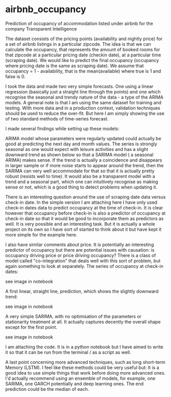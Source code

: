 # airbnb_occupancy
Prediction of occupancy of accommodation listed under airbnb for the company Transparent Intelligence

The dataset consists of the pricing points (availability and nightly price) for a set of airbnb listings in a particular zipcode. The idea is that we can calculate the occupancy, that represents the amount of booked rooms for that zipcode at a particular pricing date (checkin date), at a particular time (scraping date). We would like to predict the final occupancy (occupancy where pricing date is the same as scraping date). We assume that occupancy = 1 - availability, that is the mean(available) where true is 1 and false is 0.

I took the data and made two very simple forecasts. One using a linear regression (basically just a straight line through the points) and one which recognise the seasonal and trendy nature of the data - a type of the ARIMA models. 
A general note is that I am using the same dataset for training and testing. With more data and in a production context, validation techniques should be used to reduce the over-fit. But here I am simply showing the use of two standard methods of time-series forecast. 

I made several findings while setting up these models:

ARIMA model whose parameters were regularly updated could actually be good at predicting the next day and month values. The series is strongly seasonal as one would expect with leisure activities and has a slight downward trend  as shown below so that a SARIMA model ( a seasonal ARIMA) makes sense. If the trend is actually a coincidence and disappears in larger sample or if more noise starts to appear around the trend, then the SARIMA can very well accommodate for that so that it is actually pretty robust (resists well to time). It would also be a transparent model with a trend and a seasonal part, which one can intuitively recognise as making sense or not, which is a good thing to detect problems when updating it. 

There is an interesting question around the use of scraping date data versus check-in date. In the simple version I am attaching here I have only used check-in dates data to predict occupancy at the time of check-in. It is clear however that occupancy before check-in is also a predictor of occupancy at check-in date so that it would be good to incorporate them as predictors as well. It is very possible and an interesting task. But it is actually a whole project on its own so I have sort of started to think about it but have kept it more simple for the example here. 

I also have similar comments about price. It is potentially an interesting predictor of occupancy but there are potential issues with causation: is occupancy driving price or price driving occupancy? There is a class of model called "co-integration" that deals well with this sort of problem, but again something to look at separately. 
The series of occupancy at check-in dates: 

see image in notebook

A first linear, straight line, prediction, which shows the slightly downward trend: 

see image in notebook

A very simple SARIMA, with no optimisation of the parameters or stationarity treatment at all. It actually captures decently the overall shape except for the first point. 

see image in notebook

I am attaching the code. It is in a python notebook but I have aimed to write it so that it can be run from the terminal / as a script as well.

A last point concerning more advanced techniques, such as long short-term Memory (LSTM). I feel like these methods could be very useful but:
It is a good idea to use simple things that work before doing more advanced ones. I'd actually recommend using an ensemble of models, for example, one SARIMA, one GARCH potentially and deep learning ones. The end prediction could be the median of each. 
